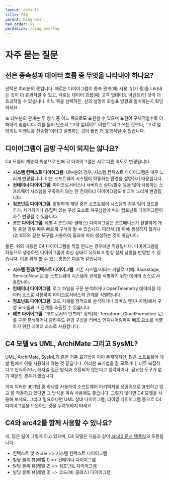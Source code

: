 ```yaml
---
layout: default
title: FAQ
parent: Diagrams
nav_order: 99
permalink: /diagrams/faq
---
```


# 자주 묻는 질문

## 선은 종속성과 데이터 흐름 중 무엇을 나타내야 하나요?

선택은 여러분의 몫입니다. 때로는 다이어그램이 종속 관계(예: 사용, 읽기 등)를 나타내는 것이 더 효과적일 수 있고, 때로는 데이터 흐름(예: 고객 업데이트 이벤트)인 것이 더 효과적일 수 있습니다. 어느 쪽을 선택하든, 선의 설명이 화살표 방향과 일치하는지 확인하세요.

또 대부분의 관계는 두 방식 중 어느 쪽으로도 표현할 수 있으며 표현이 구체적일수록 이해하기 쉽습니다.
예를 들어 단순히 “고객 업데이트 이벤트”라고 쓰는 것보다, “고객 업데이트 이벤트를 전송함”이라고 설명하는 것이 훨씬 더 효과적일 수 있습니다.

## 다이어그램이 금방 구식이 되지는 않나요?

C4 모델의 계층적 특성으로 인해 각 다이어그램은 서로 다른 속도로 변경됩니다.

- __시스템 컨텍스트 다이어그램__: 대부분의 경우, 시스템 컨텍스트 다이어그램은 매우 느리게 변경됩니다. 이는 소프트웨어 시스템이 작동하는 환경을 설명하기 때문입니다.
- __컨테이너 다이어그램__: 마이크로서비스나 서버리스 람다/함수 등을 많이 사용하는 소프트웨어 시스템을 구축하지 않는 한 컨테이너 다이어그램도 비교적 느리게 변경됩니다.
- __컴포넌트 다이어그램__: 활발하게 개발 중인 소프트웨어 시스템의 경우 팀이 코드를 추가, 제거하거나 응집력 있는 구성 요소로 재구성함에 따라 컴포넌트 다이어그램이 자주 변경될 수 있습니다.
- __코드 다이어그램__: 레벨 4 코드(예: 클래스) 다이어그램은 코드베이스가 활발하게 개발 중일 경우 매우 빠르게 구식이 될 수 있습니다. 따라서 (1) 아예 생성하지 않거나 (2) IDE와 같은 도구를 사용하여 필요에 따라 생성하는 것이 좋습니다.

물론, 위의 내용은 C4 다이어그램을 직접 만드는 경우에만 적용됩니다. 다이어그램을 자동으로 생성하면 다이어그램이 최신 상태로 유지되고 항상 실제 상황을 반영할 수 있습니다. 이를 위해 할 수 있는 방법은 다음과 같습니다.

- __시스템 환경/컨텍스트 다이어그램__: 기존 시스템/서비스 카탈로그(예: Backstage, ServiceNow 등)를 소프트웨어 시스템과 관계를 식별하기 위한 데이터 소스로 사용합니다.
- __컨테이너 다이어그램__: 로그 파일을 구문 분석하거나 OpenTelemetry 데이터를 데이터 소스로 사용하여 마이크로서비스와 관계를 식별합니다.
- __컴포넌트 다이어그램__: 코드 자체를 정적으로 분석하거나 리버스 엔지니어링해서 구성 요소들과 그 관계를 추출할 수 있습니다.
- __배포 다이어그램__: "코드로서의 인프라" 정의(예: Terraform, CloudFormation 등)를 구문 분석하거나 클라우드 환경 구성을 리버스 엔지니어링하여 배포 요소를 식별하기 위한 데이터 소스로 사용합니다.

## C4 모델 vs UML, ArchiMate 그리고 SysML?

UML, ArchiMate, SysML과 같은 기존 표기법이 이미 존재하지만, 많은 소프트웨어 개발 팀에서 이를 사용하지 않는 것 같습니다. 이러한 표기법을 잘 모르거나, 너무 복잡하다고 인식하거나, 애자일 접근 방식과 호환되지 않는다고 생각하거나, 필요한 도구가 없기 때문인 경우가 많습니다.

이미 이러한 표기법 중 하나를 사용하여 소프트웨어 아키텍처를 성공적으로 표현하고 있고 잘 작동하고 있다면 그 방식을 계속 사용해도 좋습니다. 그렇지 않다면 C4 모델을 사용해 보세요. 그리고 필요하다면 UML 상태 다이어그램, 타이밍 다이어그램 등으로 C4 다이어그램을 보완하는 것을 두려워하지 마세요.

## C4와 arc42를 함께 사용할 수 있나요?

네, 많은 팀이 그렇게 하고 있으며, C4 모델은 다음과 같이 [arc42 문서 템플릿](http://arc42.org)과 호환됩니다.

- 컨텍스트 및 스코프 => 시스템 컨텍스트 다이어그램
- 빌딩 블록 뷰(레벨 1) => 컨테이너 다이어그램
- 빌딩 블록 뷰(레벨 2) => 컴포넌트 다이어그램
- 빌딩 블록 뷰(레벨 3) => 코드(예: 클래스) 다이어그램
